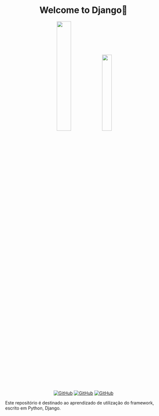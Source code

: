 <h1 align="center">Welcome to Django🐍</h1>

<div align="center">
<img src="https://www.python.org/static/community_logos/python-logo-generic.svg" width="30%"><img src="https://static.djangoproject.com/img/logos/django-logo-positive.svg" width="25%">

[![GitHub](https://img.shields.io/github/issues/JoseCarlosNF/Django.svg?style=flat-square)](https://github.com/JoseCarlosNF/Django/issues)
[![GitHub](https://img.shields.io/github/stars/JoseCarlosNF/Django.svg?style=flat-square)](https://github.com/JoseCarlosNF/Django/repository)
[![GitHub](https://img.shields.io/github/forks/JoseCarlosNF/Django.svg?style=flat-square)](https://github.com/JoseCarlosNF/Django)
</div>

Este repositório é destinado ao aprendizado de utilização do framework, escrito em Python, Django.
